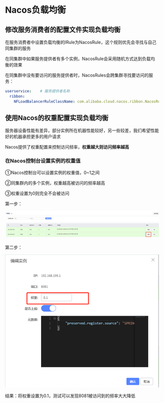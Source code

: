 # Nacos负载均衡

## 修改服务消费者的配置文件实现负载均衡

在服务消费者中设置负载均衡的IRule为NacosRule，这个规则优先会寻找与自己同集群的服务

在同集群中如果服务提供者有多个实例，NacosRule会采用随机方式达到负载均衡的效果

在同集群中没有要访问的服务提供者时，NacosRules会跨集群寻找要访问的服务：

```yaml
userservice:	# 服务提供者名称
  ribbon:
    NFLoadBalancerRuleClassName: com.alibaba.cloud.nacos.ribbon.NacosRule # 负载均衡规则
```

## 使用Nacos的权重配置实现负载均衡

服务器设备性能有差异，部分实例所在机器性能较好，另一些较差，我们希望性能好的机器承担更多的用户请求

Nacos提供了权重配置来控制访问频率，**权重越大则访问频率越高**

### 在Nacos控制台设置实例的权重值

①Nacos控制台可以设置实例的权重值，0~1之间

②同集群内的多个实例，权重越高被访问的频率越高

③权重设置为0则完全不会被访问

第一步：

![image-20220131181204935](https://github.com/BlackMe2327/cloudimages27/blob/main/img/image-20220131181204935.png?raw=true)

第二步：

![image-20220131181247080](https://github.com/BlackMe2327/cloudimages27/blob/main/img/image-20220131181247080.png?raw=true)

结果：将权重设置为0.1，测试可以发现8081被访问到的频率大大降低




